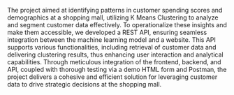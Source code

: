 The project aimed at identifying patterns in customer spending scores and demographics at a shopping mall, utilizing K Means Clustering to analyze and segment customer data effectively. To operationalize these insights and make them accessible, we developed a REST API, ensuring seamless integration between the machine learning model and a website. This API supports various functionalities, including retrieval of customer data and delivering clustering results, thus enhancing user interaction and analytical capabilities. Through meticulous integration of the frontend, backend, and API, coupled with thorough testing via a demo HTML form and Postman, the project delivers a cohesive and efficient solution for leveraging customer data to drive strategic decisions at the shopping mall.
